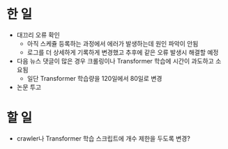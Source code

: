 # 한 일
- 대끄리 오류 확인
  - 아직 스케쥴 등록하는 과정에서 에러가 발생하는데 원인 파악이 안됨
  - 로그를 더 상세하게 기록하게 변경했고 추후에 같은 오류 발생시 해결할 예정
- 다음 뉴스 댓글이 많은 경우 크롤링이나 Transformer 학습에 시간이 과도하고 소요됨
  - 일단 Transformer 학습량을 120일에서 80일로 변경
- 논문 투고

# 할 일
- crawler나 Transformer 학습 스크립트에 개수 제한을 두도록 변경?
